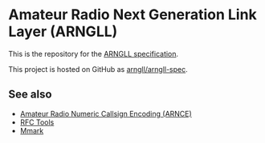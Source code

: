 Amateur Radio Next Generation Link Layer (ARNGLL)
=================================================

This is the repository for the [ARNGLL specification](n6drc-argll.md).

This project is hosted on GitHub as [arngll/arngll-spec](https://github.com/arngll/arngll-spec).

## See also ##

 * [Amateur Radio Numeric Callsign Encoding (ARNCE)](https://github.com/arngll/arnce-spec)
 * [RFC Tools](https://github.com/paulej/rfctools)
 * [Mmark](https://github.com/miekg/mmark)
